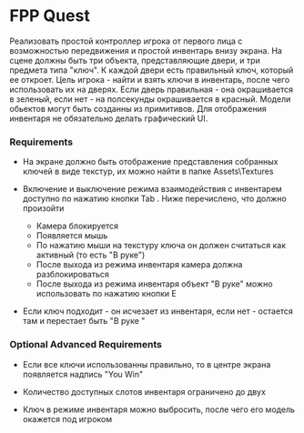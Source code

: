 # FPP Quest

Реализовать простой контроллер игрока от первого лица с возможностью передвижения и простой инвентарь внизу экрана. На сцене должны быть три объекта, представляющие двери, и три предмета типа "ключ". К каждой двери есть правильный ключ, который ее откроет. Цель игрока - найти и взять ключи в инвентарь, после чего использовать их на дверях. Если дверь правильная - она окрашивается в зеленый, если нет - на полсекунды окрашивается в красный. Модели обьектов могут быть созданны из примитивов. Для отображения инвентаря не обязательно делать графический UI.

### Requirements

+ На экране должно быть отображение представления собранных ключей в виде текстур, их можно найти в папке Assets\Textures  

+ Включение и выключение режима взаимодействия с инвентарем доступно по нажатию кнопки  Tab . Ниже перечислено, что должно произойти

  + Камера блокируется
  + Появляется мышь
  + По нажатию мыши на текстуру ключа он должен считаться как активный (то есть "В руке") 
  + После выхода из режима инвентаря камера должна разблокироваться
  + После выхода из режима инвентаря  объект "В руке" можно использовать по нажатию кнопки E

+ Если ключ подходит - он исчезает из инвентаря, если нет - остается там и перестает быть "В руке "

  

### Optional Advanced Requirements

+ Если все ключи использованны правильно, то в центре экрана появляется надпись "You Win"
+ Количество доступных слотов инвентаря ограничено до двух

+ Ключ в режиме инвентаря можно выбросить, после чего его модель окажется под игроком
